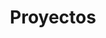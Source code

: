 ---
title: "Proyectos"
summary: "Algunos proyectos personales y académicos en los que colaboré o desarrollé."
---